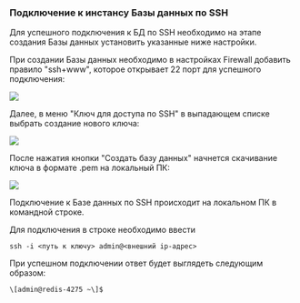 ### Подключение к инстансу Базы данных по SSH

Для успешного подключения к БД по SSH необходимо на этапе создания Базы данных установить указанные ниже настройки.

При создании Базы данных необходимо в настройках Firewall добавить правило "ssh+www", которое открывает 22 порт для успешного подключения:

![](./assets/helpjuice_production-2fuploads-2fupload-2fimage-2f7055-2fdirect-2f1609000020129-1609000020128.png)

Далее, в меню "Ключ для доступа по SSH" в выпадающем списке выбрать создание нового ключа:

![](./assets/helpjuice_production-2fuploads-2fupload-2fimage-2f7055-2fdirect-2f1609000020208-1609000020208.png)

После нажатия кнопки "Создать базу данных" начнется скачивание ключа в формате .pem на локальный ПК:

![](./assets/helpjuice_production-2fuploads-2fupload-2fimage-2f7055-2fdirect-2f1609000020289-1609000020289.png)

Подключение к Базе данных по SSH происходит на локальном ПК в командной строке.

Для подключения в строке необходимо ввести

```
ssh -i <путь к ключу> admin@<внешний ip-адрес>
```

При успешном подключении ответ будет выглядеть следующим образом:

```
\[admin@redis-4275 ~\]$
```
